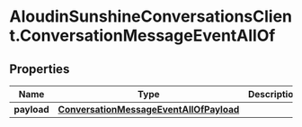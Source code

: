 # AloudinSunshineConversationsClient.ConversationMessageEventAllOf

## Properties

Name | Type | Description | Notes
------------ | ------------- | ------------- | -------------
**payload** | [**ConversationMessageEventAllOfPayload**](ConversationMessageEventAllOfPayload.md) |  | [optional] 


